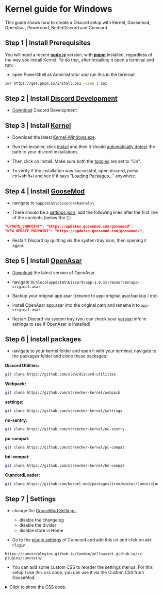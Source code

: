 # Kernel guide for Windows

This guide shows how to create a Discord setup with Kernel, Goosemod, OpenAsar, Powercord, BetterDiscord and Cumcord.

## Step 1 | Install Prerequisites

You will need a recent [**node.js**](https://nodejs.org/) version, with [**pnpm**](https://pnpm.io) installed, regardless of the way you install Kernel.
To do that, after installing it open a terminal and run:

- open PowerShell as Administrator and run this in the terminal:
```sh
iwr https://get.pnpm.io/install.ps1 -useb | iex
```

## Step 2 | Install [Discord Development](https://discord.com/)

- [Download](https://discordapp.com/api/download/development?platform=win) Discord Development

## Step 3 | Install [Kernel](https://github.com/kernel-mod/installer-gui)

- Download the latest [Kernel-Windows.exe](https://github.com/kernel-mod/installer-gui/releases/latest).

- Run the installer, click [install](https://i.imgur.com/ey99wYY.png) and then it should [automatically detect](https://i.imgur.com/PS5Ol31.png) the path to your discord installations.

- Then click on Install. Make sure both the [toggles](https://i.imgur.com/02fmhn0.png) are set to "On".

- To verify if the installation was successful, open discord, press ctrl+shift+i and see if it says ["Loading Packages..."](https://i.imgur.com/MlBvPaG.png) anywhere.

## Step 4 | Install [GooseMod](https://github.com/GooseMod/GooseMod)

- navigate to ``%appdata%\discord<channel>\``

- There should be a [settings.json](https://i.imgur.com/duc2for.png), add the following lines after the first line of the contents (below the ``{``):

```json
"UPDATE_ENDPOINT": "https://updates.goosemod.com/goosemod",
"NEW_UPDATE_ENDPOINT": "https://updates.goosemod.com/goosemod/",
```

- Restart Discord by quitting via the system tray icon, then opening it again.

## Step 5 | Install [OpenAsar](https://github.com/GooseMod/OpenAsar)

- [Download](https://github.com/GooseMod/OpenAsar/releases/download/nightly/app.asar) the latest version of OpenAsar

- navigate to ``%localappdata%\Discord\app-1.0.xx\resources\app-original.asar``

- Backup your original app.asar (rename to app-original.asar.backup / etc)

- Install OpenAsar app.asar into the original path and rename it to ``app-original.asar``

- Restart Discord via system tray (you can check your [version](https://i.imgur.com/H3oPsaT.png) info in settings to see if OpenAsar is installed)

## Step 6 | Install packages

- navigate to your kernel folder and open it with your terminal, navigate to the packages folder and clone these packages:

**Discord Utilities:**
```sh
git clone https://github.com/slow/discord-utilities
```

**Webpack:**
```sh
git clone https://github.com/strencher-kernel/webpack
```
**settings:**
```sh
git clone https://github.com/strencher-kernel/settings
```

**no-sentry:**
```sh
git clone https://github.com/strencher-kernel/no-sentry
```

**pc-compat:**
```sh
git clone https://github.com/strencher-kernel/pc-compat
```

**bd-compat:**
```sh
git clone https://github.com/strencher-kernel/bd-compat
```

**CumcordLoader:**
```sh
git clone https://github.com/kernel-mod/packages/tree/master/CumcordLoader
```

## Step 7 | Settings

- change the [GooseMod Settings](https://i.imgur.com/2Dn8dQw.png),
  - disable the changelog
  - disable the divider
  - disable store in Home

- Go to the [plugin settings](https://i.imgur.com/TymDxyQ.png) of Cumcord and add this url and click on ``Add Plugin``:
```
https://cumcordplugins.github.io/Condom/yellowsink.github.io/cc-plugins/cumstain/
```

- You can add some custom CSS to reorder the settings menus. For this setup I use this css code, you can use it via the Custom CSS from GooseMod:

<details>
<summary>Click to show the CSS code.</summary>

```css
/* No Icons */
.bd-logo, .pc-logo {
  display: none !important;
}

/* Remove Separator */
.separator-2wx7h6 {
  display: none;
}

/* Remove Nitro Icon */
.premiumLabel-3HPvdB svg {
  display: none;
}

/* Remove Logout Icon */
[aria-controls="logout-tab"] svg {
  display: none;
}

/* Discord */
.item-3XjbnG.themed-2-lozF[aria-controls="changelog-tab"] {
  overflow: visible !important;
  margin-top: 42.5px;
}

.item-3XjbnG.themed-2-lozF[aria-controls="changelog-tab"]::after {
  content: "Discord";
  position: absolute;
  top: -35px;
  left: 10px;
  font-size: 12px;
  font-weight: 700;
  font-family: var(--font-display);
  line-height: 16px;
  text-transform: uppercase;
  color: var(--channels-default);
  width: 90%;
  border-top: 0px var(--background-modifier-accent) solid;
  padding-top: 14px;
  pointer-events: none;
}

/* Powercord */
.item-3XjbnG.themed-2-lozF[aria-controls="pc-modulemanager-plugins-tab"] {
  overflow: visible !important;
  margin-top: 42.5px;
}

.item-3XjbnG.themed-2-lozF[aria-controls="pc-modulemanager-plugins-tab"]::after {
  content: "Powercord";
  position: absolute;
  top: -35px;
  font-size: 12px;
  font-weight: 700;
  font-family: var(--font-display);
  line-height: 16px;
  text-transform: uppercase;
  color: var(--channels-default);
  width: 90%;
  border-top: 0px var(--background-modifier-accent) solid;
  padding-top: 14px;
  pointer-events: none;
}

/* Better Discord */
.item-3XjbnG.themed-2-lozF[aria-controls="settings-tab"] {
  overflow: visible !important;
  margin-top: 42.5px;
}

.item-3XjbnG.themed-2-lozF[aria-controls="settings-tab"]::after {
  content: "BetterDiscord";
  position: absolute;
  top: -35px;
  font-size: 12px;
  font-weight: 700;
  font-family: var(--font-display);
  line-height: 16px;
  text-transform: uppercase;
  color: var(--channels-default);
  width: 90%;
  border-top: 0px var(--background-modifier-accent) solid;
  padding-top: 14px;
  pointer-events: none;
}

/* Dev */
.item-3XjbnG.themed-2-lozF[aria-controls="experiments-tab"] {
  overflow: visible !important;
  margin-top: 42.5px;
}

.item-3XjbnG.themed-2-lozF[aria-controls="experiments-tab"]::after {
  content: "Dev";
  position: absolute;
  top: -35px;
  left: 10px;
  font-size: 12px;
  font-weight: 700;
  font-family: var(--font-display);
  line-height: 16px;
  text-transform: uppercase;
  color: var(--channels-default);
  width: 90%;
  border-top: 0px var(--background-modifier-accent) solid;
  padding-top: 14px;
  pointer-events: none;
}

/* Order */
[aria-controls="hypesquad-online-tab"] {
  order: -1;
}

[aria-controls="changelog-tab"] {
  order: -2;
}

[aria-controls="experiments-tab"],
[aria-controls="developer-options-tab"],
[aria-controls="hotspot-options-tab"],
[aria-controls="dismissible-content-options-tab"],
[aria-controls="payment-flow-modals-tab"] {
  order: 1;
}

[aria-controls="logout-tab"] {
  order: 2;
}

.info-3pQQBb {
  order: 3;
}

.socialLinks-3ywLUf {
  order: 4;
}

/* Spacing */
[aria-controls="pc-updater-tab"],
[aria-controls="payment-flow-modals-tab"],
[aria-controls="hypesquad-online-tab"],
[aria-controls="friend-requests-tab"],
[aria-controls="billing-tab"],
[aria-controls="advanced-tab"],
[aria-controls="overlay-tab"],
[aria-controls="ysink_stain-tab"],
[aria-controls="gm-snippets-tab"] {
  overflow: visible !important;
  margin-bottom: 16px !important;
}


[aria-controls="logout-tab"] {
  overflow: visible !important;
  margin-top: 32px !important;
}

[aria-controls="logout-tab"] {
  background: var(--background-primary);
}
```
</details>
